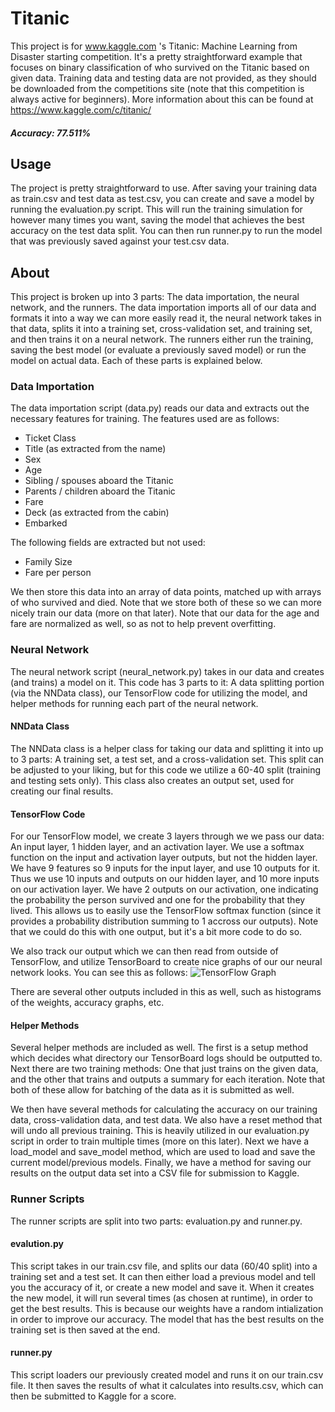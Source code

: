 # Titanic
This project is for www.kaggle.com 's Titanic: Machine Learning from Disaster starting competition. It's a pretty straightforward example that focuses on binary classification of who survived on the Titanic based on given data. Training data and testing data are not provided, as they should be downloaded from the competitions site (note that this competition is always active for beginners). More information about this can be found at https://www.kaggle.com/c/titanic/

##### Accuracy: 77.511%

## Usage
The project is pretty straightforward to use. After saving your training data as train.csv and test data as test.csv, you can create and save a model by running the evaluation.py script. This will run the training simulation for however many times you want, saving the model that achieves the best accuracy on the test data split. You can then run runner.py to run the model that was previously saved against your test.csv data.

## About
This project is broken up into 3 parts: The data importation, the neural network, and the runners. The data importation imports all of our data and formats it into a way we can more easily read it, the neural network takes in that data, splits it into a training set, cross-validation set, and training set, and then trains it on a neural network. The runners either run the training, saving the best model (or evaluate a previously saved model) or run the model on actual data. Each of these parts is explained below.

### Data Importation
The data importation script (data.py) reads our data and extracts out the necessary features for training. The features used are as follows:
* Ticket Class
* Title (as extracted from the name)
* Sex
* Age
* Sibling / spouses aboard the Titanic
* Parents / children aboard the Titanic
* Fare
* Deck (as extracted from the cabin)
* Embarked

The following fields are extracted but not used:
* Family Size
* Fare per person

We then store this data into an array of data points, matched up with arrays of who survived and died. Note that we store both of these so we can more nicely train our data (more on that later). Note that our data for the age and fare are normalized as well, so as not to help prevent overfitting.

### Neural Network
The neural network script (neural_network.py) takes in our data and creates (and trains) a model on it. This code has 3 parts to it: A data splitting portion (via the NNData class), our TensorFlow code for utilizing the model, and helper methods for running each part of the neural network.

#### NNData Class
The NNData class is a helper class for taking our data and splitting it into up to 3 parts: A training set, a test set, and a cross-validation set. This split can be adjusted to your liking, but for this code we utilize a 60-40 split (training and testing sets only). This class also creates an output set, used for creating our final results.

#### TensorFlow Code
For our TensorFlow model, we create 3 layers through we we pass our data: An input layer, 1 hidden layer, and an activation layer. We use a softmax function on the input and activation layer outputs, but not the hidden layer. We have 9 features so 9 inputs for the input layer, and use 10 outputs for it. Thus we use 10 inputs and outputs on our hidden layer, and 10 more inputs on our activation layer. We have 2 outputs on our activation, one indicating the probability the person survived and one for the probability that they lived. This allows us to easily use the TensorFlow softmax function (since it provides a probability distribution summing to 1 accross our outputs). Note that we could do this with one output, but it's a bit more code to do so.

We also track our output which we can then read from outside of TensorFlow, and utilize TensorBoard to create nice graphs of our our neural network looks. You can see this as follows:
![TensorFlow Graph](https://github.com/gemisis/machine-learning/blob/master/Kaggle/Titanic/images/graph.png)

There are several other outputs included in this as well, such as histograms of the weights, accuracy graphs, etc.

#### Helper Methods
Several helper methods are included as well. The first is a setup method which decides what directory our TensorBoard logs should be outputted to. Next there are two training methods: One that just trains on the given data, and the other that trains and outputs a summary for each iteration. Note that both of these allow for batching of the data as it is submitted as well.

We then have several methods for calculating the accuracy on our training data, cross-validation data, and test data. We also have a reset method that will undo all previous training. This is heavily utilized in our evaluation.py script in order to train multiple times (more on this later). Next we have a load_model and save_model method, which are used to load and save the current model/previous models. Finally, we have a method for saving our results on the output data set into a CSV file for submission to Kaggle.

### Runner Scripts
The runner scripts are split into two parts: evaluation.py and runner.py.

#### evalution.py
This script takes in our train.csv file, and splits our data (60/40 split) into a training set and a test set. It can then either load a previous model and tell you the accuracy of it, or create a new model and save it. When it creates the new model, it will run several times (as chosen at runtime), in order to get the best results. This is because our weights have a random intialization in order to improve our accuracy. The model that has the best results on the training set is then saved at the end.

#### runner.py
This script loaders our previously created model and runs it on our train.csv file. It then saves the results of what it calculates into results.csv, which can then be submitted to Kaggle for a score.